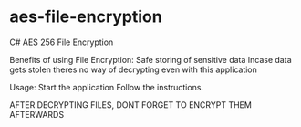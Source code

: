 # aes-file-encryption
C# AES 256 File Encryption


Benefits of using File Encryption:
Safe storing of sensitive data
Incase data gets stolen theres no way of decrypting even with this application

Usage:
Start the application
Follow the instructions.

AFTER DECRYPTING FILES, DONT FORGET TO ENCRYPT THEM AFTERWARDS
